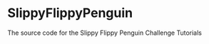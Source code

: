 SlippyFlippyPenguin
===================

The source code for the Slippy Flippy Penguin Challenge Tutorials
